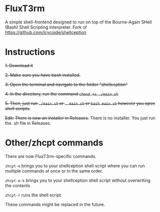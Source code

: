 # FluxT3rm
A simple shell-frontend designed to run on top of the Bourne-Again SHell (Bash) Shell Scripting Interpreter.
Fork of https://github.com/Icycoide/shellception
# Instructions
~~1. Download it~~

~~2. Make sure you have bash installed.~~

~~3. Open the terminal and navigate to the folder "shellception"~~

~~4. In the directory, run the command ``chmod +x ./main.sh``~~

~~5. Then, just run ``./main.sh`` or ``. main.sh`` or ``bash main.sh`` however you open shell scripts.~~

~~Edit: There is now an installer in Releases.~~
There is no installer. You just run the .sh file in Releases.

# Other/zhcpt commands
There are now FluxT3rm-specific commands.

```zhcpt-e``` brings you to your shellception shell script where you can run multiple commands at once or in the same order.

```zhcpt-e-k``` brings you to your shellception shell script without overwriting the contents

```zhcpt-r``` runs the shell script.

These commands might be replaced in the future.
